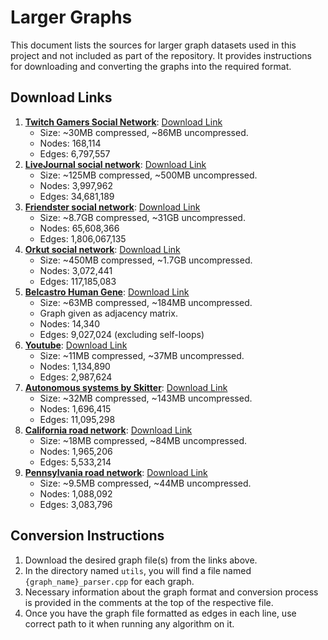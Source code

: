 # Larger Graphs

This document lists the sources for larger graph datasets used in this project and not included as part of the repository. It provides instructions for downloading and converting the graphs into the required format.

## Download Links

1. [**Twitch Gamers Social Network**](https://snap.stanford.edu/data/twitch_gamers.html): [Download Link](https://snap.stanford.edu/data/twitch_gamers.zip)
   - Size: ~30MB compressed, ~86MB uncompressed.
   - Nodes: 168,114
   - Edges: 6,797,557
2. [**LiveJournal social network**](https://snap.stanford.edu/data/com-LiveJournal.html): [Download Link](https://snap.stanford.edu/data/bigdata/communities/com-lj.ungraph.txt.gz)
   - Size: ~125MB compressed, ~500MB uncompressed.
   - Nodes: 3,997,962
   - Edges: 34,681,189
3. [**Friendster social network**](https://snap.stanford.edu/data/com-Friendster.html): [Download Link](https://example.com/graph4)
   - Size: ~8.7GB compressed, ~31GB uncompressed.
   - Nodes: 65,608,366
   - Edges: 1,806,067,135
4. [**Orkut social network**](https://snap.stanford.edu/data/com-Orkut.html): [Download Link](https://example.com/graph3)
   - Size: ~450MB compressed, ~1.7GB uncompressed.
   - Nodes: 3,072,441
   - Edges: 117,185,083
5. [**Belcastro Human Gene**](https://sparse.tamu.edu/Belcastro/human_gene2): [Download Link](https://suitesparse-collection-website.herokuapp.com/MM/Belcastro/human_gene2.tar.gz)
   - Size: ~63MB compressed, ~184MB uncompressed.
   - Graph given as adjacency matrix.
   - Nodes: 14,340
   - Edges: 9,027,024 (excluding self-loops)
6. [**Youtube**](https://snap.stanford.edu/data/com-Youtube.html): [Download Link](https://snap.stanford.edu/data/bigdata/communities/com-youtube.ungraph.txt.gz)
   - Size: ~11MB compressed, ~37MB uncompressed.
   - Nodes: 1,134,890
   - Edges: 2,987,624
7. [**Autonomous systems by Skitter**](https://snap.stanford.edu/data/as-Skitter.html): [Download Link](https://snap.stanford.edu/data/as-skitter.txt.gz)
   - Size: ~32MB compressed, ~143MB uncompressed.
   - Nodes: 1,696,415
   - Edges: 11,095,298
8. [**California road network**](https://snap.stanford.edu/data/roadNet-CA.html): [Download Link](https://snap.stanford.edu/data/roadNet-CA.txt.gz)
   - Size: ~18MB compressed, ~84MB uncompressed.
   - Nodes: 1,965,206
   - Edges: 5,533,214
9. [**Pennsylvania road network**](https://snap.stanford.edu/data/roadNet-PA.html): [Download Link](https://snap.stanford.edu/data/roadNet-PA.txt.gz)
   - Size: ~9.5MB compressed, ~44MB uncompressed.
   - Nodes: 1,088,092
   - Edges: 3,083,796
<!-- 10. [**Texas road network**](https://snap.stanford.edu/data/roadNet-TX.html): [Download Link](https://snap.stanford.edu/data/roadNet-TX.txt.gz)
    - Size: ~12MB compressed, ~57MB uncompressed.
    - Nodes: 1,379,917
    - Edges: 3,843,320 -->

<!-- X. [**Agatha_2015 Sybrandt**](https://sparse.tamu.edu/Sybrandt/AGATHA_2015): [Download Link](https://example.com/graph5)
   - Size: ~900MB compressed, ~4.3GB uncompressed.
   - Nodes: 183,964,077
   - Edges: 11,588,725,964 -->

## Conversion Instructions

1. Download the desired graph file(s) from the links above.
2. In the directory named `utils`, you will find a file named `{graph_name}_parser.cpp` for each graph.
3. Necessary information about the graph format and conversion process is provided in the comments at the top of the respective file.
4. Once you have the graph file formatted as edges in each line, use correct path to it when running any algorithm on it.
